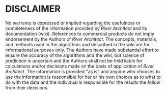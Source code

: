 DISCLAIMER
==========

No warranty is expressed or implied regarding the usefulness or completeness of the information provided by *River Architect* and its documentation (wiki). References to commercial products do not imply endorsement by the Authors of *River Architect*. The concepts, materials, and methods used in the algorithms and described in the wiki are for informational purposes only. The Authors have made substantial effort to ensure the accuracy of the algorithms and the wiki, but science of prediction is uncertain and the Authors shall not be held liable for calculations and/or decisions made on the basis of application of *River Architect*. The information is provided "as is" and anyone who chooses to use the information is responsible for her or his own choices as to what to do with the data and the individual is responsible for the results the follow from their decisions.
